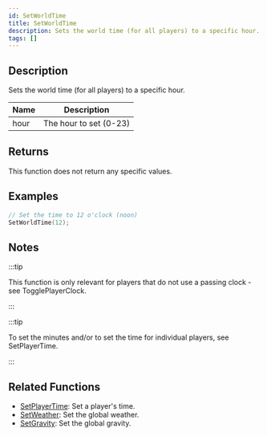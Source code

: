 ```yaml
---
id: SetWorldTime
title: SetWorldTime
description: Sets the world time (for all players) to a specific hour.
tags: []
---
```


## Description

Sets the world time (for all players) to a specific hour.

| Name | Description            |
| ---- | ---------------------- |
| hour | The hour to set (0-23) |

## Returns

This function does not return any specific values.

## Examples

```c
// Set the time to 12 o'clock (noon)
SetWorldTime(12);
```

## Notes

:::tip

This function is only relevant for players that do not use a passing clock - see TogglePlayerClock.

:::

:::tip

To set the minutes and/or to set the time for individual players, see SetPlayerTime.

:::

## Related Functions

- [SetPlayerTime](../../scripting/functions/SetPlayerTime.md): Set a player's time.
- [SetWeather](../../scripting/functions/SetWeather.md): Set the global weather.
- [SetGravity](../../scripting/functions/SetGravity.md): Set the global gravity.
